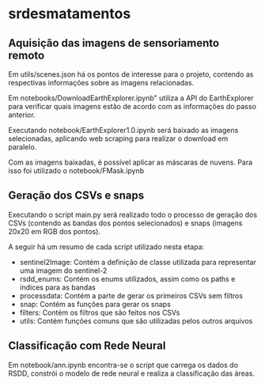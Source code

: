 # srdesmatamentos


## Aquisição das imagens de sensoriamento remoto
Em utils/scenes.json há os pontos de interesse para o projeto, contendo as respectivas informações sobre as imagens relacionadas. 

Em notebooks/DownloadEarthExplorer.ipynb" utiliza a API do EarthExplorer para verificar quais imagens estão de acordo com as informações do passo anterior.

Executando notebook/EarthExplorer1.0.ipynb será baixado as imagens selecionadas, aplicando web scraping para realizar o download em paralelo.

Com as imagens baixadas, é possível aplicar as máscaras de nuvens. Para isso foi utilizado o notebook/FMask.ipynb


## Geração dos CSVs e snaps
Executando o script main.py será realizado todo o processo de geração dos CSVs (contendo as bandas dos pontos selecionados) e snaps (imagens 20x20 em RGB dos pontos).

A seguir há um resumo de cada script utilizado nesta etapa:
- sentinel2Image: Contém a definição de classe utilizada para representar uma imagem do sentinel-2
- rsdd_enums: Contém os enums utilizados, assim como os paths e índices para as bandas
- processdata: Contém a parte de gerar os primeiros CSVs sem filtros
- snap: Contém as funções para gerar os snaps
- filters: Contém os filtros que são feitos nos CSVs
- utils: Contém funções comuns que são utilizadas pelos outros arquivos


## Classificação com Rede Neural
Em notebook/ann.ipynb encontra-se o script que carrega os dados do RSDD, constrói o modelo de rede neural e realiza a classificação das áreas.

